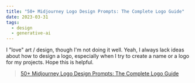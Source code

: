 ```yaml
---
title: "50+ Midjourney Logo Design Prompts: The Complete Logo Guide"
date: 2023-03-31
tags:
  - design
  - generative-ai
---
```


I "love" art / design, though I'm not doing it well. Yeah, I always lack ideas
about how to design a logo, especially when I try to create a name or a logo for
my projects. Hope this is helpful.

> [50+ Midjourney Logo Design Prompts: The Complete Logo Guide](https://aituts.com/how-to-create-actual-ai-generated-logos)
